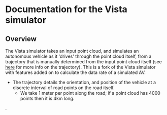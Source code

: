 # Documentation for the Vista simulator

## Overview

The Vista simulator takes an input point cloud, and simulates an autonomous vehicle as it 'drives' through the point cloud itself, from a trajectory that is manually determined from the input point cloud itself (see [here]() for more info on the trajectory). This is a fork of the Vista simulator with features added on to calculate the data rate of a simulated AV.

- The trajectory details the orientation, and position of the vehicle at a discrete interval of road points on the road itself.
  - We take 1 meter per point along the road; if a point cloud has 4000 points then it is 4km long.

.

